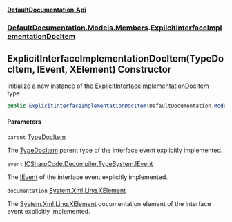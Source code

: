 #### [DefaultDocumentation.Api](index.md 'index')
### [DefaultDocumentation.Models.Members](index.md#DefaultDocumentation.Models.Members 'DefaultDocumentation.Models.Members').[ExplicitInterfaceImplementationDocItem](ExplicitInterfaceImplementationDocItem.md 'DefaultDocumentation.Models.Members.ExplicitInterfaceImplementationDocItem')

## ExplicitInterfaceImplementationDocItem(TypeDocItem, IEvent, XElement) Constructor

Initialize a new instance of the [ExplicitInterfaceImplementationDocItem](ExplicitInterfaceImplementationDocItem.md 'DefaultDocumentation.Models.Members.ExplicitInterfaceImplementationDocItem') type.

```csharp
public ExplicitInterfaceImplementationDocItem(DefaultDocumentation.Models.Types.TypeDocItem parent, IEvent @event, System.Xml.Linq.XElement? documentation);
```
#### Parameters

<a name='DefaultDocumentation.Models.Members.ExplicitInterfaceImplementationDocItem.ExplicitInterfaceImplementationDocItem(DefaultDocumentation.Models.Types.TypeDocItem,IEvent,System.Xml.Linq.XElement).parent'></a>

`parent` [TypeDocItem](TypeDocItem.md 'DefaultDocumentation.Models.Types.TypeDocItem')

The [TypeDocItem](TypeDocItem.md 'DefaultDocumentation.Models.Types.TypeDocItem') parent type of the interface event explicitly implemented.

<a name='DefaultDocumentation.Models.Members.ExplicitInterfaceImplementationDocItem.ExplicitInterfaceImplementationDocItem(DefaultDocumentation.Models.Types.TypeDocItem,IEvent,System.Xml.Linq.XElement).event'></a>

`event` [ICSharpCode.Decompiler.TypeSystem.IEvent](https://docs.microsoft.com/en-us/dotnet/api/ICSharpCode.Decompiler.TypeSystem.IEvent 'ICSharpCode.Decompiler.TypeSystem.IEvent')

The [IEvent](https://github.com/icsharpcode/ILSpy 'ICSharpCode.Decompiler.TypeSystem.IEvent') of the interface event explicitly implemented.

<a name='DefaultDocumentation.Models.Members.ExplicitInterfaceImplementationDocItem.ExplicitInterfaceImplementationDocItem(DefaultDocumentation.Models.Types.TypeDocItem,IEvent,System.Xml.Linq.XElement).documentation'></a>

`documentation` [System.Xml.Linq.XElement](https://docs.microsoft.com/en-us/dotnet/api/System.Xml.Linq.XElement 'System.Xml.Linq.XElement')

The [System.Xml.Linq.XElement](https://docs.microsoft.com/en-us/dotnet/api/System.Xml.Linq.XElement 'System.Xml.Linq.XElement') documentation element of the interface event explicitly implemented.
